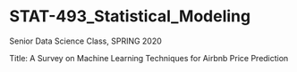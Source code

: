 # STAT-493_Statistical_Modeling

Senior Data Science Class, SPRING 2020

Title: A Survey on Machine Learning Techniques for Airbnb Price Prediction

